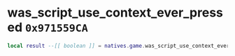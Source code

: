 # was_script_use_context_ever_pressed `0x971559CA`

```lua
local result --[[ boolean ]] = natives.game.was_script_use_context_ever_pressed(_context --[[ integer ]])
```